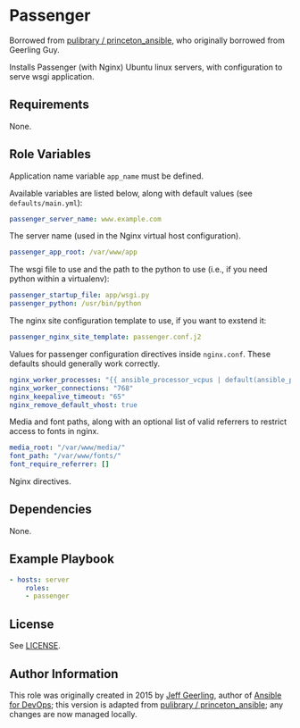 # Passenger

Borrowed from [pulibrary / princeton_ansible](https://github.com/pulibrary/princeton_ansible/tree/main/roles/passenger), who originally borrowed from Geerling Guy.

Installs Passenger (with Nginx) Ubuntu linux servers, with configuration
to serve wsgi application.

## Requirements

None.

## Role Variables

Application name variable ``app_name`` must be defined.

Available variables are listed below, along with default values (see `defaults/main.yml`):

```yaml
passenger_server_name: www.example.com
```

The server name (used in the Nginx virtual host configuration).

```yaml
passenger_app_root: /var/www/app
```

The wsgi file to use and the path to the python to use (i.e., if you need python within a virtualenv):

```yaml
passenger_startup_file: app/wsgi.py
passenger_python: /usr/bin/python
```

The nginx site configuration template to use, if you want to exstend it:

```yaml
passenger_nginx_site_template: passenger.conf.j2
```

Values for passenger configuration directives inside `nginx.conf`. These defaults should generally work correctly.

```yaml
nginx_worker_processes: "{{ ansible_processor_vcpus | default(ansible_processor_count) }}"
nginx_worker_connections: "768"
nginx_keepalive_timeout: "65"
nginx_remove_default_vhost: true
```

Media and font paths, along with an optional list of valid referrers to restrict access to fonts in nginx.
```yaml
media_root: "/var/www/media/"
font_path: "/var/www/fonts/"
font_require_referrer: []
```

Nginx directives.

## Dependencies

None.

## Example Playbook

```yaml
- hosts: server
    roles:
    - passenger
```

## License

See [LICENSE](https://github.com/Princeton-CDH/CDH_ansible/blob/main/LICENSE).


## Author Information

This role was originally created in 2015 by [Jeff Geerling](https://www.jeffgeerling.com/), author of [Ansible for DevOps](https://www.ansiblefordevops.com/); this version is adapted from [pulibrary / princeton_ansible](https://github.com/pulibrary/princeton_ansible/tree/main/roles/passenger); any changes are now managed locally.


